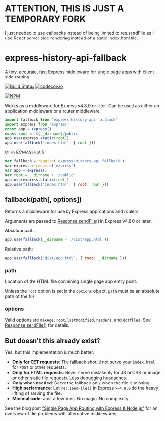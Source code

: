 # ATTENTION, THIS IS JUST A TEMPORARY FORK

I just needed to use callbacks instead of being limited to res.sendFile as I 
use React server side rendering instead of a static index.html file.

# express-history-api-fallback
A tiny, accurate, fast Express middleware for single page apps with client side routing.

[![Build Status](https://travis-ci.org/cbas/express-history-api-fallback.svg?branch=master)](https://travis-ci.org/cbas/express-history-api-fallback)
[![codecov.io](https://codecov.io/github/cbas/express-history-api-fallback/coverage.svg?branch=master)](https://codecov.io/github/cbas/express-history-api-fallback?branch=master)

[![NPM](https://nodei.co/npm/express-history-api-fallback.png)](https://www.npmjs.com/package/express-history-api-fallback)

Works as a middleware for Express v4.8.0 or later. Can be used as either an application middleware or a router middleware.

```js
import fallback from 'express-history-api-fallback'
import express from 'express'
const app = express()
const root = `${__dirname}/public`
app.use(express.static(root))
app.use(fallback('index.html', { root }))
```
Or in ECMAScript 5:
```js
var fallback = require('express-history-api-fallback')
var express = require('express')
var app = express()
var root = __dirname + '/public'
app.use(express.static(root))
app.use(fallback('index.html', { root: root }))
```

## fallback(path[, options])
Returns a middleware for use by Express applications and routers.

Arguments are passed to [Response.sendFile()](http://expressjs.com/api.html#res.sendFile) in Express v4.8.0 or later.

Absolute path:
```js
app.use(fallback(__dirname + '/dist/app.html'))
```
Relative path:
```js
app.use(fallback('dist/app.html', { root: __dirname }))
```

### path
Location of the HTML file containing single page app entry point.

Unless the `root` option is set in the `options` object, `path` must be an absolute path of the file.

### options
Valid options are `maxAge`, `root`, `lastModified`, `headers`, and `dotfiles`. See [Response.sendFile()](http://expressjs.com/api.html#res.sendFile) for details.

## But doesn't this already exist?
Yes, but this implementation is much better.

- **Only for GET requests**: The fallback should not serve your `index.html` for `POST` or other requests.
- **Only for HTML requests**: Never serve mistakenly for JS or CSS or image or other static file requests. Less debugging headaches.
- **Only when needed**: Serve the fallback only when the file is missing.
- **High performance**: Let `res.sendFile()` in Express `>=4.8.0` do the heavy lifting of serving the file.
- **Minimal code**: Just a few lines. No magic. No complexity.

See the blog post ["Single Page App Routing with Express & Node.js"](https://ninja.sg/spa-router-fallback/) for an overview of the problems with alternative middlewares.
